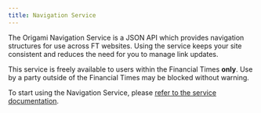 ```yaml
---
title: Navigation Service
---
```



The Origami Navigation Service is a JSON API which provides navigation structures for use across FT websites. Using the service keeps your site consistent and reduces the need for you to manage link updates.

This service is freely available to users within the Financial Times **only**. Use by a party outside of the Financial Times may be blocked without warning.

To start using the Navigation Service, please <a href="https://www.ft.com/__origami/service/navigation" class="o-typography-link--external">refer to the service documentation</a>.
